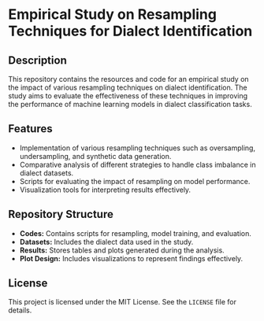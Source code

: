 # Empirical Study on Resampling Techniques for Dialect Identification

## Description
This repository contains the resources and code for an empirical study on the impact of various resampling techniques on dialect identification. The study aims to evaluate the effectiveness of these techniques in improving the performance of machine learning models in dialect classification tasks.

## Features
- Implementation of various resampling techniques such as oversampling, undersampling, and synthetic data generation.
- Comparative analysis of different strategies to handle class imbalance in dialect datasets.
- Scripts for evaluating the impact of resampling on model performance.
- Visualization tools for interpreting results effectively.

## Repository Structure
- **Codes:** Contains scripts for resampling, model training, and evaluation.
- **Datasets:** Includes the dialect data used in the study.
- **Results:** Stores tables and plots generated during the analysis.
- **Plot Design:** Includes visualizations to represent findings effectively.

## License
This project is licensed under the MIT License. See the `LICENSE` file for details.
